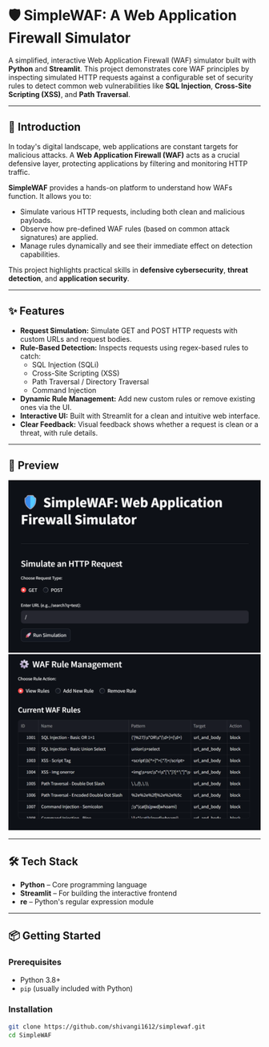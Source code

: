 # 🛡️ SimpleWAF: A Web Application Firewall Simulator

A simplified, interactive Web Application Firewall (WAF) simulator built with **Python** and **Streamlit**. This project demonstrates core WAF principles by inspecting simulated HTTP requests against a configurable set of security rules to detect common web vulnerabilities like **SQL Injection**, **Cross-Site Scripting (XSS)**, and **Path Traversal**.

---

## 🚀 Introduction

In today's digital landscape, web applications are constant targets for malicious attacks. A **Web Application Firewall (WAF)** acts as a crucial defensive layer, protecting applications by filtering and monitoring HTTP traffic.

**SimpleWAF** provides a hands-on platform to understand how WAFs function. It allows you to:

- Simulate various HTTP requests, including both clean and malicious payloads.
- Observe how pre-defined WAF rules (based on common attack signatures) are applied.
- Manage rules dynamically and see their immediate effect on detection capabilities.

This project highlights practical skills in **defensive cybersecurity**, **threat detection**, and **application security**.

---

## ✨ Features

- **Request Simulation:** Simulate GET and POST HTTP requests with custom URLs and request bodies.
- **Rule-Based Detection:** Inspects requests using regex-based rules to catch:
  - SQL Injection (SQLi)
  - Cross-Site Scripting (XSS)
  - Path Traversal / Directory Traversal
  - Command Injection
- **Dynamic Rule Management:** Add new custom rules or remove existing ones via the UI.
- **Interactive UI:** Built with Streamlit for a clean and intuitive web interface.
- **Clear Feedback:** Visual feedback shows whether a request is clean or a threat, with rule details.

---

## 📸 Preview

![Preview Screenshot](public/1.png) 
![Preview Screenshot](public/2.png) 

---

## 🛠️ Tech Stack

- **Python** – Core programming language
- **Streamlit** – For building the interactive frontend
- **re** – Python's regular expression module

---

## 📦 Getting Started

### Prerequisites

- Python 3.8+
- `pip` (usually included with Python)

### Installation

```bash
git clone https://github.com/shivangi1612/simplewaf.git
cd SimpleWAF
